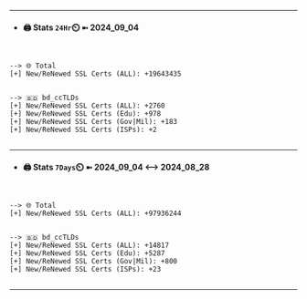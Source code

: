 

---
- #### 🖨️ **Stats** `24Hr`⏲️ ➼ 2024_09_04
```console


--> 🌐 Total
[+] New/ReNewed SSL Certs (ALL): +19643435


--> 🇧🇩 bd_ccTLDs
[+] New/ReNewed SSL Certs (ALL): +2760
[+] New/ReNewed SSL Certs (Edu): +978
[+] New/ReNewed SSL Certs (Gov|Mil): +183
[+] New/ReNewed SSL Certs (ISPs): +2


```

---
- #### 🖨️ **Stats** `7Days`⏲️ ➼ 2024_09_04 <--> 2024_08_28
```console


--> 🌐 Total
[+] New/ReNewed SSL Certs (ALL): +97936244


--> 🇧🇩 bd_ccTLDs
[+] New/ReNewed SSL Certs (ALL): +14817
[+] New/ReNewed SSL Certs (Edu): +5287
[+] New/ReNewed SSL Certs (Gov|Mil): +800
[+] New/ReNewed SSL Certs (ISPs): +23


```

---

